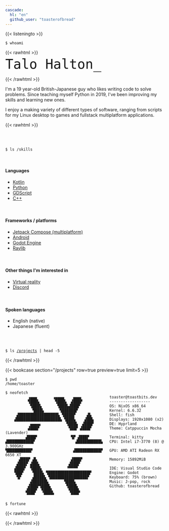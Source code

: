 ```yaml
---
cascade:
  hl: "en"
  github_user: "toasterofbread"
---
```


{{< listeningto >}}

`$ whoami`

{{< rawhtml >}}

<style>
  #heading {
    margin-top: -10px;
    display: flex;

    * {
      font-size: 3em;
      font-family: monospace !important;
    }

    p {
      margin-bottom: -5px;
      opacity: 75%;
    }
  }

  #cursor {
    animation: cursorAnimation 3s infinite;
    visibility: hidden;
  }

  @keyframes cursorAnimation {
    50% {
      visibility: visible;
    }
    51% {
      visibility: hidden;
    }
  }
</style>

<div id="heading">
  <div id="title">Talo Halton</div>
  <div id="cursor">_</div>
</div>

{{< /rawhtml >}}

I'm a 19 year-old British-Japanese guy who likes writing code to solve problems. Since teaching myself Python in 2019, I've been improving my skills and learning new ones.

I enjoy a making variety of different types of software, ranging from scripts for my Linux desktop to games and fullstack multiplatform applications.

{{< rawhtml >}}
<style>
  #row {
    display: flex;
    justify-content: space-between;
    flex-wrap: wrap;
    row-gap: 20px;

    div {
      padding-right: 100px;
    }
  }
</style>

<br>
<br>

<code>$ ls /skills</code>

<br>

<div id="row">
  <div>
    <h4>Languages</h4>
    <ul>
      <li><a href="projects?tag=Kotlin">Kotlin</a></li>
      <li><a href="projects?tag=Python">Python</a></li>
      <li><a href="projects?tag=Godot">GDScript</a></li>
      <li><a href="projects?tag=C%2B%2B">C++</a></li>
    </ul>
  </div>

  <div>
    <h4>Frameworks / platforms</h4>
    <ul>
      <li><a href="projects?tag=Compose">Jetpack Compose (multiplatform)</a></li>
      <li><a href="projects?tag=Android">Android</a></li>
      <li><a href="projects?tag=Godot">Godot Engine</a></li>
      <li><a href="projects?tag=Raylib">Raylib</a></li>
    </ul>
  </div>

  <div>
    <h4>Other things I'm interested in</h4>
    <ul>
      <li><a href="projects?tag=VR">Virtual reality</a></li>
      <li><a href="projects?tag=Discord">Discord</a></li>
    </ul>
  </div>

  <div>
    <h4>Spoken languages</h4>
    <ul>
      <li>English (native)</li>
      <li>Japanese (fluent)</li>
    </ul>
  </div>
</div>

<br>
<br>

<code>$ ls <a href="/en/projects">/projects</a> | head -5</code>

{{< /rawhtml >}}

{{< bookcase section="/projects" row=true preview=true limit=5 >}}

<!-- {{< rawhtml >}}
<code>$ curl https://status.toastbits.dev/song > <a href="/en/about">/about</a></code>
{{< /rawhtml >}} -->

```
$ pwd
/home/toaster

$ neofetch
          ▗▄▄▄       ▗▄▄▄▄    ▄▄▄▖            toaster@toastbits.dev
          ▜███▙       ▜███▙  ▟███▛            ------------------
           ▜███▙       ▜███▙▟███▛             OS: NixOS x86_64
            ▜███▙       ▜██████▛              Kernel: 6.6.32
     ▟█████████████████▙ ▜████▛     ▟▙        Shell: fish
    ▟███████████████████▙ ▜███▙    ▟██▙       Displays: 1920x1080 (x2)
           ▄▄▄▄▖           ▜███▙  ▟███▛       DE: Hyprland
          ▟███▛             ▜██▛ ▟███▛        Theme: Catppuccin Mocha (Lavender)
         ▟███▛               ▜▛ ▟███▛         Terminal: kitty
▟███████████▛                  ▟██████████▙   CPU: Intel i7-3770 (8) @ 3.900GHz
▜██████████▛                  ▟███████████▛   GPU: AMD ATI Radeon RX 6650 XT
      ▟███▛ ▟▙               ▟███▛            Memory: 15892MiB
     ▟███▛ ▟██▙             ▟███▛
    ▟███▛  ▜███▙           ▝▀▀▀▀              IDE: Visual Studio Code
    ▜██▛    ▜███▙ ▜██████████████████▛        Engine: Godot
     ▜▛     ▟████▙ ▜████████████████▛         Keyboard: 75% (brown)
           ▟██████▙       ▜███▙               Music: J-pop, rock
          ▟███▛▜███▙       ▜███▙              Github: toasterofbread
         ▟███▛  ▜███▙       ▜███▙
         ▝▀▀▀    ▀▀▀▀▘       ▀▀▀▘

$ fortune
```

{{< rawhtml >}}
<script src="/scripts/index.js"></script>
{{< /rawhtml >}}
